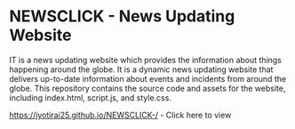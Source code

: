 # NEWSCLICK -  News Updating Website
IT is a news updating website which provides the information about things happening around the globe.
It is a dynamic news updating website that delivers up-to-date information about events and incidents from around the globe. This repository contains the source code and assets for the website, including index.html, script.js, and style.css.

https://jyotirai25.github.io/NEWSCLICK-/ - Click here to view
